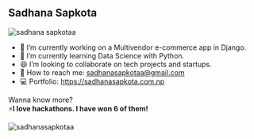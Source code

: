 ## Sadhana Sapkota 

<p align="left"> <img src="https://komarev.com/ghpvc/?username=sadhanasapkotaa&label=Profile%20views&color=0e75b6&style=flat" alt="sadhana sapkotaa" /> </p>


- 🔭 I’m currently working on a Multivendor e-commerce app in Django.
- 🌱 I’m currently learning Data Science with Python.
- 😄 I’m looking to collaborate on tech projects and startups.
- 💬 How to reach me: sadhanasapkotaa@gmail.com
- 💻 Portfolio: https://sadhanasapkota.com.np


Wanna know more? <br/>
⚡**I love hackathons. I have won 6 of them!**

  
<p><img align="center" src="https://github-readme-streak-stats.herokuapp.com/?user=sadhanasapkotaa&" alt="sadhanasapkotaa" /></p>
